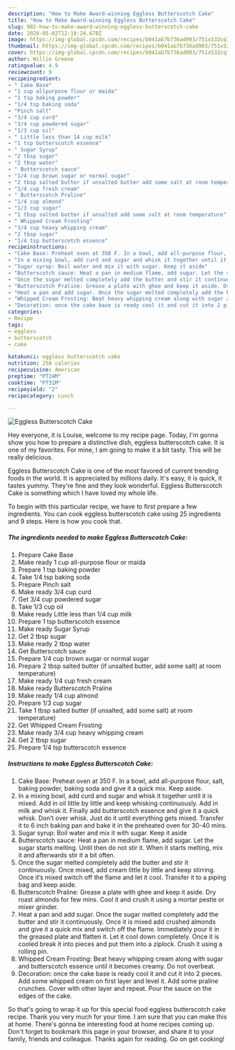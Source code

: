 ```yaml
---
description: "How to Make Award-winning Eggless Butterscotch Cake"
title: "How to Make Award-winning Eggless Butterscotch Cake"
slug: 982-how-to-make-award-winning-eggless-butterscotch-cake
date: 2020-05-02T12:18:24.678Z
image: https://img-global.cpcdn.com/recipes/b041ab7b736ad903/751x532cq70/eggless-butterscotch-cake-recipe-main-photo.jpg
thumbnail: https://img-global.cpcdn.com/recipes/b041ab7b736ad903/751x532cq70/eggless-butterscotch-cake-recipe-main-photo.jpg
cover: https://img-global.cpcdn.com/recipes/b041ab7b736ad903/751x532cq70/eggless-butterscotch-cake-recipe-main-photo.jpg
author: Willie Greene
ratingvalue: 4.9
reviewcount: 9
recipeingredient:
- " Cake Base"
- "1 cup allpurpose flour or maida"
- "1 tsp baking powder"
- "1/4 tsp baking soda"
- "Pinch salt"
- "3/4 cup curd"
- "3/4 cup powdered sugar"
- "1/3 cup oil"
- " Little less than 14 cup milk"
- "1 tsp butterscotch essence"
- " Sugar Syrup"
- "2 tbsp sugar"
- "2 tbsp water"
- " Butterscotch sauce"
- "1/4 cup brown sugar or normal sugar"
- "2 tbsp salted butter if unsalted butter add some salt at room temperature"
- "1/4 cup fresh cream"
- " Butterscotch Praline"
- "1/4 cup almond"
- "1/3 cup sugar"
- "1 tbsp salted butter if unsalted add some salt at room temperature"
- " Whipped Cream Frosting"
- "3/4 cup heavy whipping cream"
- "2 tbsp sugar"
- "1/4 tsp butterscotch essence"
recipeinstructions:
- "Cake Base: Preheat oven at 350 F. In a bowl, add all-purpose flour, salt, baking powder, baking soda and give it a quick mix. Keep aside."
- "In a mixing bowl, add curd and sugar and whisk it together until it is mixed. Add in oil little by little and keep whisking continuously. Add in milk and whisk it. Finally add butterscotch essence and give it a quick whisk. Don’t over whisk. Just do it until everything gets mixed. Transfer it to 6 inch baking pan and bake it in the preheated oven for 30-40 mins."
- "Sugar syrup: Boil water and mix it with sugar. Keep it aside"
- "Butterscotch sauce: Heat a pan in medium flame, add sugar. Let the sugar starts melting. Until then do not stir it. When it starts melting, mix it and afterwards stir it a bit often."
- "Once the sugar melted completely add the butter and stir it continuously. Once mixed, add cream little by little and keep stirring. Once it’s mixed switch off the flame and let it cool. Transfer it to a piping bag and keep aside."
- "Butterscotch Praline: Grease a plate with ghee and keep it aside. Dry roast almonds for few mins. Cool it and crush it using a mortar pestle or mixer grinder."
- "Heat a pan and add sugar. Once the sugar melted completely add the butter and stir it continuously. Once it is mixed add crushed almonds and give it a quick mix and switch off the flame. Immediately pour it in the greased plate and flatten it. Let it cool down completely. Once it is cooled break it into pieces and put them into a ziplock. Crush it using a rolling pin."
- "Whipped Cream Frosting: Beat heavy whipping cream along with sugar and butterscotch essence until it becomes creamy. Do not overbeat."
- "Decoration: once the cake base is ready cool it and cut it into 2 pieces. Add some whipped cream on first layer and level it. Add some praline crunches. Cover with other layer and repeat. Pour the sauce on the edges of the cake."
categories:
- Recipe
tags:
- eggless
- butterscotch
- cake

katakunci: eggless butterscotch cake 
nutrition: 258 calories
recipecuisine: American
preptime: "PT24M"
cooktime: "PT31M"
recipeyield: "2"
recipecategory: Lunch

---
```



![Eggless Butterscotch Cake](https://img-global.cpcdn.com/recipes/b041ab7b736ad903/751x532cq70/eggless-butterscotch-cake-recipe-main-photo.jpg)

Hey everyone, it is Louise, welcome to my recipe page. Today, I'm gonna show you how to prepare a distinctive dish, eggless butterscotch cake. It is one of my favorites. For mine, I am going to make it a bit tasty. This will be really delicious.

Eggless Butterscotch Cake is one of the most favored of current trending foods in the world. It is appreciated by millions daily. It's easy, it is quick, it tastes yummy. They're fine and they look wonderful. Eggless Butterscotch Cake is something which I have loved my whole life.




To begin with this particular recipe, we have to first prepare a few ingredients. You can cook eggless butterscotch cake using 25 ingredients and 9 steps. Here is how you cook that.

<!--inarticleads1-->

##### The ingredients needed to make Eggless Butterscotch Cake:

1. Prepare  Cake Base
1. Make ready 1 cup all-purpose flour or maida
1. Prepare 1 tsp baking powder
1. Take 1/4 tsp baking soda
1. Prepare Pinch salt
1. Make ready 3/4 cup curd
1. Get 3/4 cup powdered sugar
1. Take 1/3 cup oil
1. Make ready  Little less than 1/4 cup milk
1. Prepare 1 tsp butterscotch essence
1. Make ready  Sugar Syrup
1. Get 2 tbsp sugar
1. Make ready 2 tbsp water
1. Get  Butterscotch sauce
1. Prepare 1/4 cup brown sugar or normal sugar
1. Prepare 2 tbsp salted butter (if unsalted butter, add some salt) at room temperature)
1. Make ready 1/4 cup fresh cream
1. Make ready  Butterscotch Praline
1. Make ready 1/4 cup almond
1. Prepare 1/3 cup sugar
1. Take 1 tbsp salted butter (if unsalted, add some salt) at room temperature)
1. Get  Whipped Cream Frosting
1. Make ready 3/4 cup heavy whipping cream
1. Get 2 tbsp sugar
1. Prepare 1/4 tsp butterscotch essence




<!--inarticleads2-->

##### Instructions to make Eggless Butterscotch Cake:

1. Cake Base: Preheat oven at 350 F. In a bowl, add all-purpose flour, salt, baking powder, baking soda and give it a quick mix. Keep aside.
1. In a mixing bowl, add curd and sugar and whisk it together until it is mixed. Add in oil little by little and keep whisking continuously. Add in milk and whisk it. Finally add butterscotch essence and give it a quick whisk. Don’t over whisk. Just do it until everything gets mixed. Transfer it to 6 inch baking pan and bake it in the preheated oven for 30-40 mins.
1. Sugar syrup: Boil water and mix it with sugar. Keep it aside
1. Butterscotch sauce: Heat a pan in medium flame, add sugar. Let the sugar starts melting. Until then do not stir it. When it starts melting, mix it and afterwards stir it a bit often.
1. Once the sugar melted completely add the butter and stir it continuously. Once mixed, add cream little by little and keep stirring. Once it’s mixed switch off the flame and let it cool. Transfer it to a piping bag and keep aside.
1. Butterscotch Praline: Grease a plate with ghee and keep it aside. Dry roast almonds for few mins. Cool it and crush it using a mortar pestle or mixer grinder.
1. Heat a pan and add sugar. Once the sugar melted completely add the butter and stir it continuously. Once it is mixed add crushed almonds and give it a quick mix and switch off the flame. Immediately pour it in the greased plate and flatten it. Let it cool down completely. Once it is cooled break it into pieces and put them into a ziplock. Crush it using a rolling pin.
1. Whipped Cream Frosting: Beat heavy whipping cream along with sugar and butterscotch essence until it becomes creamy. Do not overbeat.
1. Decoration: once the cake base is ready cool it and cut it into 2 pieces. Add some whipped cream on first layer and level it. Add some praline crunches. Cover with other layer and repeat. Pour the sauce on the edges of the cake.




So that's going to wrap it up for this special food eggless butterscotch cake recipe. Thank you very much for your time. I am sure that you can make this at home. There's gonna be interesting food at home recipes coming up. Don't forget to bookmark this page in your browser, and share it to your family, friends and colleague. Thanks again for reading. Go on get cooking!
